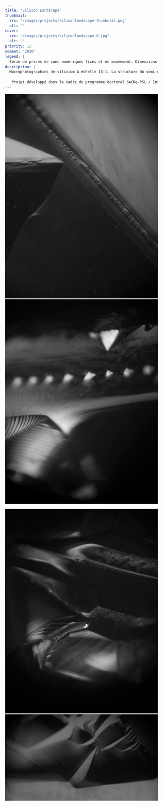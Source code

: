```yaml
---
title: "Silicon Landscape"
thumbnail:
  src: "/images/projects/siliconlandscape-thumbnail.png"
  alt: ""
cover:
  src: "/images/projects/siliconlandscape-0.jpg"
  alt: ""
priority: 12
moment: "2020"
legend: |
  Série de prises de vues numériques fixes et en mouvement. Dimensions variables.
description: |
  Macrophotographies de silicium à échelle 15:1. La structure du semi-conducteur, rendue visible par le grossissement de l’objectif et le mouvement des réflexions lumineuses, se transforme en paysage cristallin.

  _Projet développé dans le cadre du programme doctoral SACRe-PSL / EnsAD._
---
```


![](/images/projects/siliconlandscape-1.jpg)
![](/images/projects/siliconlandscape-2.jpg)

<lite-vimeo videoid="548558899">
  <div class="ltv-playbtn"></div>
</lite-vimeo>

![](/images/projects/siliconlandscape-3.jpg)
![](/images/projects/siliconlandscape-0.jpg)
